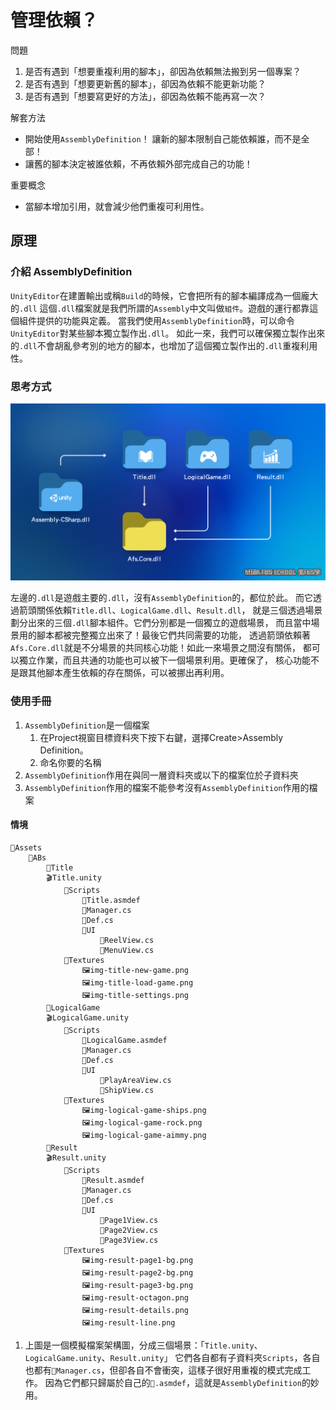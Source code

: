 # 管理依賴？

問題

1. 是否有遇到「想要重複利用的腳本」，卻因為依賴無法搬到另一個專案？
2. 是否有遇到「想要更新舊的腳本」，卻因為依賴不能更新功能？
3. 是否有遇到「想要寫更好的方法」，卻因為依賴不能再寫一次？

解套方法

- 開始使用`AssemblyDefinition`！
  讓新的腳本限制自己能依賴誰，而不是全部！
- 讓舊的腳本決定被誰依賴，不再依賴外部完成自己的功能！

重要概念
- 當腳本增加引用，就會減少他們重複可利用性。

## 原理

### 介紹 AssemblyDefinition

`UnityEditor`在建置輸出或稱`Build`的時候，它會把所有的腳本編譯成為一個龐大的`.dll`
這個`.dll`檔案就是我們所謂的`Assembly`中文叫做`組件`。遊戲的運行都靠這個組件提供的功能與定義。
當我們使用`AssemblyDefinition`時，可以命令`UnityEditor`對某些腳本獨立製作出`.dll`。
如此一來，我們可以確保獨立製作出來的`.dll`不會胡亂參考別的地方的腳本，也增加了這個獨立製作出的`.dll`重複利用性。

### 思考方式

![一張關於 Assembly Definition 怎麼使用的架構圖](assembly.png)

左邊的`.dll`是遊戲主要的`.dll`，沒有`AssemblyDefinition`的，都位於此。
而它透過箭頭關係依賴`Title.dll`、`LogicalGame.dll`、`Result.dll`，
就是三個透過場景劃分出來的三個`.dll`腳本組件。它們分別都是一個獨立的遊戲場景，
而且當中場景用的腳本都被完整獨立出來了！最後它們共同需要的功能，
透過箭頭依賴著`Afs.Core.dll`就是不分場景的共同核心功能！如此一來場景之間沒有關係，
都可以獨立作業，而且共通的功能也可以被下一個場景利用。更確保了，
核心功能不是跟其他腳本產生依賴的存在關係，可以被挪出再利用。

### 使用手冊

1. `AssemblyDefinition`是一個檔案
    1. 在Project視窗目標資料夾下按下右鍵，選擇Create>Assembly Definition。
    2. 命名你要的名稱
2. `AssemblyDefinition`作用在與同一層資料夾或以下的檔案位於子資料夾
3. `AssemblyDefinition`作用的檔案不能參考沒有`AssemblyDefinition`作用的檔案

#### 情境

    📁Assets
        📁ABs
            📁Title
            🎬Title.unity
                📁Scripts
                    🧱Title.asmdef
                    📃Manager.cs
                    📃Def.cs
                    📁UI
                        📃ReelView.cs
                        📃MenuView.cs
                📁Textures
                    🖼img-title-new-game.png
                    🖼img-title-load-game.png
                    🖼img-title-settings.png
            📁LogicalGame
            🎬LogicalGame.unity
                📁Scripts
                    🧱LogicalGame.asmdef
                    📃Manager.cs
                    📃Def.cs
                    📁UI
                        📃PlayAreaView.cs
                        📃ShipView.cs
                📁Textures
                    🖼img-logical-game-ships.png
                    🖼img-logical-game-rock.png
                    🖼img-logical-game-aimmy.png
            📁Result
            🎬Result.unity
                📁Scripts
                    🧱Result.asmdef
                    📃Manager.cs
                    📃Def.cs
                    📁UI
                        📃Page1View.cs
                        📃Page2View.cs
                        📃Page3View.cs
                📁Textures
                    🖼img-result-page1-bg.png
                    🖼img-result-page2-bg.png
                    🖼img-result-page3-bg.png
                    🖼img-result-octagon.png
                    🖼img-result-details.png
                    🖼img-result-line.png

1. 上圖是一個模擬檔案架構圖，分成三個場景：「`Title.unity`、`LogicalGame.unity`、`Result.unity`」
它們各自都有子資料夾`Scripts`，各自也都有`📃Manager.cs`，但卻各自不會衝突，這樣子很好用重複的模式完成工作。
因為它們都只歸屬於自己的`🧱.asmdef`，這就是`AssemblyDefinition`的妙用。